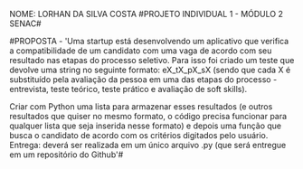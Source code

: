 NOME: LORHAN DA SILVA COSTA
#PROJETO INDIVIDUAL 1 - MÓDULO 2 SENAC#

#PROPOSTA - 'Uma startup está desenvolvendo um aplicativo que verifica a compatibilidade 
de um candidato com uma vaga de acordo com seu resultado nas etapas do 
processo seletivo.
Para isso foi criado um teste que devolve uma string no seguinte formato: 
eX_tX_pX_sX (sendo que cada X é substituído pela avaliação da pessoa em 
uma das etapas do processo - entrevista, teste teórico, teste prático e 
avaliação de soft skills).


Criar com Python uma lista para armazenar esses resultados
(e outros resultados que quiser no mesmo formato, o código 
precisa funcionar para qualquer lista que seja inserida nesse 
formato) e depois uma função que busca o candidato de 
acordo com os critérios digitados pelo usuário.
Entrega: deverá ser realizada em um único arquivo .py (que 
será entregue em um repositório do Github'#



